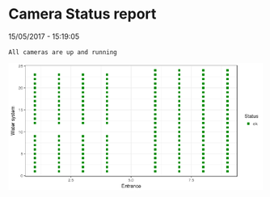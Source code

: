 Camera Status report
================
15/05/2017 - 15:19:05

    All cameras are up and running

![](camreport_files/figure-markdown_github/unnamed-chunk-2-1.png)
